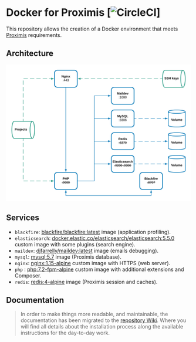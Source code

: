 # Docker for Proximis [![CircleCI](https://circleci.com/gh/EmakinaFR/docker-proximis.svg?style=svg)]
This repository allows the creation of a Docker environment that meets
[Proximis](http://doc.omn.proximis.com/omn/3.8/developer/environnement.html) requirements.

## Architecture
![Architecture overview](docs/architecture.png "Architecture")

## Services
* `blackfire`: [blackfire/blackfire:latest](https://hub.docker.com/r/blackfire/blackfire/) image (application profiling).
* `elasticsearch`: [docker.elastic.co/elasticsearch/elasticsearch:5.5.0](https://github.com/EmakinaFR/docker-proximis/blob/master/elasticsearch/Dockerfile) custom image with some plugins (search engine).
* `maildev`: [djfarrelly/maildev:latest](https://hub.docker.com/r/djfarrelly/maildev/) image (emails debugging).
* `mysql`: [mysql:5.7](https://store.docker.com/images/mysql) image (Proximis database).
* `nginx`: [nginx:1.15-alpine](https://github.com/EmakinaFR/docker-proximis/blob/master/nginx/Dockerfile) custom image with HTTPS (web server).
* `php` : [php:7.2-fpm-alpine](https://github.com/EmakinaFR/docker-proximis/blob/master/php/Dockerfile) custom image with additional extensions and Composer.
* `redis`: [redis:4-alpine](https://store.docker.com/images/redis) image (Proximis session and caches).

## Documentation
> In order to make things more readable, and maintainable, the documentation has been migrated to
the [repository Wiki](https://github.com/EmakinaFR/docker-proximis/wiki). Where you will find all details about the 
installation process along the available instructions for the day-to-day work. 
